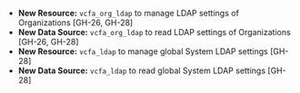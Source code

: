 - **New Resource:** `vcfa_org_ldap` to manage LDAP settings of Organizations [GH-26, GH-28]
- **New Data Source:** `vcfa_org_ldap` to read LDAP settings of Organizations [GH-26, GH-28]
- **New Resource:** `vcfa_ldap` to manage global System LDAP settings [GH-28]
- **New Data Source:** `vcfa_ldap` to read global System LDAP settings [GH-28]